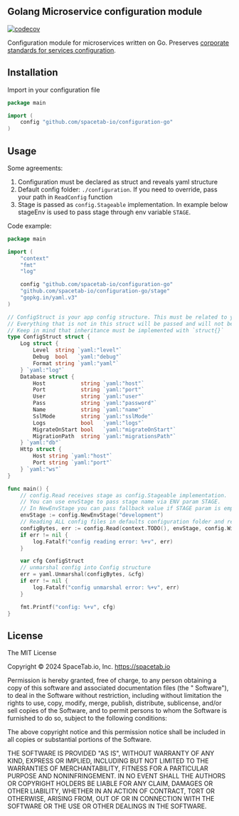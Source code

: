 Golang Microservice configuration module
----------------------------------------

[![codecov](https://codecov.io/gh/spacetab-io/configuration-go/graph/badge.svg)](https://codecov.io/gh/spacetab-io/configuration-go)

Configuration module for microservices written on Go.
Preserves [corporate standards for services configuration](https://confluence.teamc.io/pages/viewpage.action?pageId=4227704).

## Installation

Import in your configuration file

```go
package main

import (
	config "github.com/spacetab-io/configuration-go"
)

```

## Usage

Some agreements:

1. Configuration must be declared as struct and reveals yaml structure
2. Default config folder: `./configuration`. If you need to override, pass your path in `ReadConfig` function
3. Stage is passed as `config.Stageable` implementation. In example below stageEnv is used to pass stage through env variable `STAGE`.

Code example:

```go
package main

import (
	"context"
	"fmt"
	"log"

	config "github.com/spacetab-io/configuration-go"
	"github.com/spacetab-io/configuration-go/stage"
	"gopkg.in/yaml.v3"
)

// ConfigStruct is your app config structure. This must be related to yaml config file structure. 
// Everything that is not in this struct will be passed and will not be processed.
// Keep in mind that inheritance must be implemented with `struct{}`
type ConfigStruct struct {
	Log struct {
		Level  string `yaml:"level"`
		Debug  bool   `yaml:"debug"`
		Format string `yaml:"yaml"`
	} `yaml:"log"`
	Database struct {
		Host           string `yaml:"host"`
		Port           string `yaml:"port"`
		User           string `yaml:"user"`
		Pass           string `yaml:"password"`
		Name           string `yaml:"name"`
		SslMode        string `yaml:"sslMode"`
		Logs           bool   `yaml:"logs"`
		MigrateOnStart bool   `yaml:"migrateOnStart"`
		MigrationPath  string `yaml:"migrationsPath"`
	} `yaml:"db"`
	Http struct {
		Host string `yaml:"host"`
		Port string `yaml:"port"`
	} `yaml:"ws"`
}

func main() {
	// config.Read receives stage as config.Stageable implementation.
	// You can use envStage to pass stage name via ENV param STAGE.
	// In NewEnvStage you can pass fallback value if STAGE param is empty.
	envStage := config.NewEnvStage("development")
	// Reading ALL config files in defaults configuration folder and recursively merge them with STAGE configs
	configBytes, err := config.Read(context.TODO(), envStage, config.WithConfigPath("./configuration"))
	if err != nil {
		log.Fatalf("config reading error: %+v", err)
	}

	var cfg ConfigStruct
	// unmarshal config into Config structure 
	err = yaml.Unmarshal(configBytes, &cfg)
	if err != nil {
		log.Fatalf("config unmarshal error: %+v", err)
	}

	fmt.Printf("config: %+v", cfg)
} 
```

## License

The MIT License

Copyright © 2024 SpaceTab.io, Inc. https://spacetab.io

Permission is hereby granted, free of charge, to any person obtaining a copy of this software and associated documentation files (the "
Software"), to deal in the Software without restriction, including without limitation the rights to use, copy, modify, merge, publish,
distribute, sublicense, and/or sell copies of the Software, and to permit persons to whom the Software is furnished to do so, subject to the
following conditions:

The above copyright notice and this permission notice shall be included in all copies or substantial portions of the Software.

THE SOFTWARE IS PROVIDED "AS IS", WITHOUT WARRANTY OF ANY KIND, EXPRESS OR IMPLIED, INCLUDING BUT NOT LIMITED TO THE WARRANTIES OF
MERCHANTABILITY, FITNESS FOR A PARTICULAR PURPOSE AND NONINFRINGEMENT. IN NO EVENT SHALL THE AUTHORS OR COPYRIGHT HOLDERS BE LIABLE FOR ANY
CLAIM, DAMAGES OR OTHER LIABILITY, WHETHER IN AN ACTION OF CONTRACT, TORT OR OTHERWISE, ARISING FROM, OUT OF OR IN CONNECTION WITH THE
SOFTWARE OR THE USE OR OTHER DEALINGS IN THE SOFTWARE.